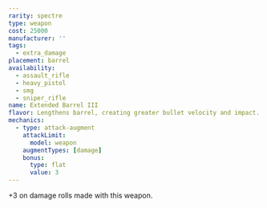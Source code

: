 ```yaml
---
rarity: spectre
type: weapon
cost: 25000
manufacturer: ''
tags:
  - extra_damage
placement: barrel
availability:
  - assault_rifle
  - heavy_pistol
  - smg
  - sniper_rifle
name: Extended Barrel III
flavor: Lengthens barrel, creating greater bullet velocity and impact.
mechanics:
  - type: attack-augment
    attackLimit:
      model: weapon
    augmentTypes: [damage]
    bonus:
      type: flat
      value: 3
---
```

+3 on damage rolls made with this weapon.
